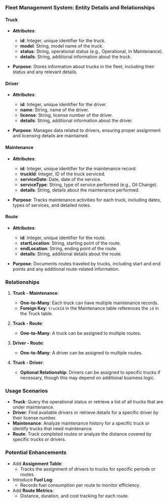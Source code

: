 ### Fleet Management System: Entity Details and Relationships

#### **Truck**
- **Attributes**:
  - **id**: Integer, unique identifier for the truck.
  - **model**: String, model name of the truck.
  - **status**: String, operational status (e.g., Operational, In Maintenance).
  - **details**: String, additional information about the truck.

- **Purpose**: Stores information about trucks in the fleet, including their status and any relevant details.

#### **Driver**
- **Attributes**:
  - **id**: Integer, unique identifier for the driver.
  - **name**: String, name of the driver.
  - **license**: String, license number of the driver.
  - **details**: String, additional information about the driver.

- **Purpose**: Manages data related to drivers, ensuring proper assignment and licensing details are maintained.

#### **Maintenance**
- **Attributes**:
  - **id**: Integer, unique identifier for the maintenance record.
  - **truckId**: Integer, ID of the truck serviced.
  - **serviceDate**: Date, date of the service.
  - **serviceType**: String, type of service performed (e.g., Oil Change).
  - **details**: String, details about the maintenance performed.

- **Purpose**: Tracks maintenance activities for each truck, including dates, types of services, and detailed notes.

#### **Route**
- **Attributes**:
  - **id**: Integer, unique identifier for the route.
  - **startLocation**: String, starting point of the route.
  - **endLocation**: String, ending point of the route.
  - **details**: String, additional details about the route.

- **Purpose**: Documents routes traveled by trucks, including start and end points and any additional route-related information.

### **Relationships**
1. **Truck - Maintenance**:
   - **One-to-Many**: Each truck can have multiple maintenance records.
   - **Foreign Key**: `truckId` in the Maintenance table references the `id` in the Truck table.

2. **Truck - Route**:
   - **One-to-Many**: A truck can be assigned to multiple routes.

3. **Driver - Route**:
   - **One-to-Many**: A driver can be assigned to multiple routes.

4. **Truck - Driver**:
   - **Optional Relationship**: Drivers can be assigned to specific trucks if necessary, though this may depend on additional business logic.

### **Usage Scenarios**
- **Truck**: Query the operational status or retrieve a list of all trucks that are under maintenance.
- **Driver**: Find available drivers or retrieve details for a specific driver by their license number.
- **Maintenance**: Analyze maintenance history for a specific truck or identify trucks that need maintenance.
- **Route**: Track completed routes or analyze the distance covered by specific trucks or drivers.

### **Potential Enhancements**
- Add **Assignment Table**:
  - Tracks the assignment of drivers to trucks for specific periods or routes.
- Introduce **Fuel Log**:
  - Records fuel consumption per route to monitor efficiency.
- Add **Route Metrics**:
  - Distance, duration, and cost tracking for each route.

